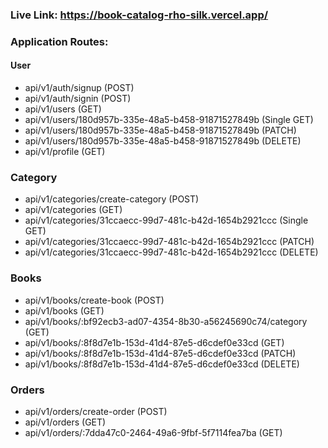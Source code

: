 ### Live Link: https://book-catalog-rho-silk.vercel.app/

### Application Routes:

#### User

- api/v1/auth/signup (POST)
- api/v1/auth/signin (POST)
- api/v1/users (GET)
- api/v1/users/180d957b-335e-48a5-b458-91871527849b (Single GET)
- api/v1/users/180d957b-335e-48a5-b458-91871527849b (PATCH)
- api/v1/users/180d957b-335e-48a5-b458-91871527849b (DELETE)
- api/v1/profile (GET)

### Category

- api/v1/categories/create-category (POST)
- api/v1/categories (GET)
- api/v1/categories/31ccaecc-99d7-481c-b42d-1654b2921ccc (Single GET)
- api/v1/categories/31ccaecc-99d7-481c-b42d-1654b2921ccc (PATCH)
- api/v1/categories/31ccaecc-99d7-481c-b42d-1654b2921ccc (DELETE)

### Books

- api/v1/books/create-book (POST)
- api/v1/books (GET)
- api/v1/books/:bf92ecb3-ad07-4354-8b30-a56245690c74/category (GET)
- api/v1/books/:8f8d7e1b-153d-41d4-87e5-d6cdef0e33cd (GET)
- api/v1/books/:8f8d7e1b-153d-41d4-87e5-d6cdef0e33cd (PATCH)
- api/v1/books/:8f8d7e1b-153d-41d4-87e5-d6cdef0e33cd (DELETE)

### Orders

- api/v1/orders/create-order (POST)
- api/v1/orders (GET)
- api/v1/orders/:7dda47c0-2464-49a6-9fbf-5f7114fea7ba (GET)
